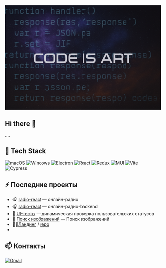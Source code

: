 ![](./poster.png)
## Hi there 👋

....

## 🧰 Tech Stack

![macOS](https://img.shields.io/badge/-macOS-black?logo=apple)
![Windows](https://img.shields.io/badge/-Windows-0078D6?logo=windows&logoColor=white)
![Electron](https://img.shields.io/badge/-Electron-47848F?logo=electron&logoColor=white)
![React](https://img.shields.io/badge/-React-20232A?logo=react&logoColor=61DAFB)
![Redux](https://img.shields.io/badge/-Redux-764ABC?logo=redux&logoColor=white)
![MUI](https://img.shields.io/badge/-MUI-007FFF?logo=mui&logoColor=white)
![Vite](https://img.shields.io/badge/-Vite-646CFF?logo=vite&logoColor=white)
![Cypress](https://img.shields.io/badge/-Cypress-17202C?logo=cypress&logoColor=white)


## ⚡ Последние проекты
- 🎧 [radio-react](https://github.com/wolk8506/radio-react) — онлайн-радио
- 🎧 [radio-react](https://github.com/wolk8506/radio-react-backend) — онлайн-радио-backend
- 🧪 [UI-тесты](https://github.com/...) — динамическая проверка пользовательских статусов
- 🌄 [Поиск изображений](https://wolk8506.github.io/goit-react-hw-04-images/) — Поиск изображений
- 💇‍♂️[Ландинг](https://wolk8506.github.io/barbershop/) / [repo](https://github.com/wolk8506/barbershop)
- 


## 📫 Контакты
[![Gmail](https://img.shields.io/badge/-your.email@example.com-D14836?logo=gmail&logoColor=white)](mailto:your.email@example.com)

